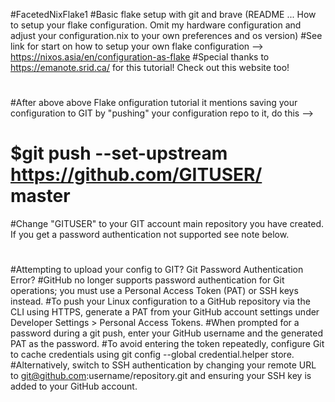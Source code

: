 #FacetedNixFlake1
#Basic flake setup with git and brave (README ... How to setup your flake configuration. Omit my hardware configuration and adjust your configuration.nix to your own preferences and os version)
#See link for start on how to setup your own flake configuration --> https://nixos.asia/en/configuration-as-flake 
#Special thanks to https://emanote.srid.ca/ for this tutorial! Check out this website too!
#
#After above above Flake onfiguration tutorial it mentions saving your configuration to GIT by "pushing" your configuration repo to it, do this -->
# $git push --set-upstream https://github.com/GITUSER/ master 
#Change "GITUSER" to your GIT account main repository you have created. If you get a password authentication not supported see note below.
#
#Attempting to upload your config to GIT? Git Password Authentication Error?
#GitHub no longer supports password authentication for Git operations; you must use a Personal Access Token (PAT) or SSH keys instead.
#To push your Linux configuration to a GitHub repository via the CLI using HTTPS, generate a PAT from your GitHub account settings under Developer Settings > Personal Access Tokens.
#When prompted for a password during a git push, enter your GitHub username and the generated PAT as the password.
#To avoid entering the token repeatedly, configure Git to cache credentials using git config --global credential.helper store.
#Alternatively, switch to SSH authentication by changing your remote URL to git@github.com:username/repository.git and ensuring your SSH key is added to your GitHub account.
